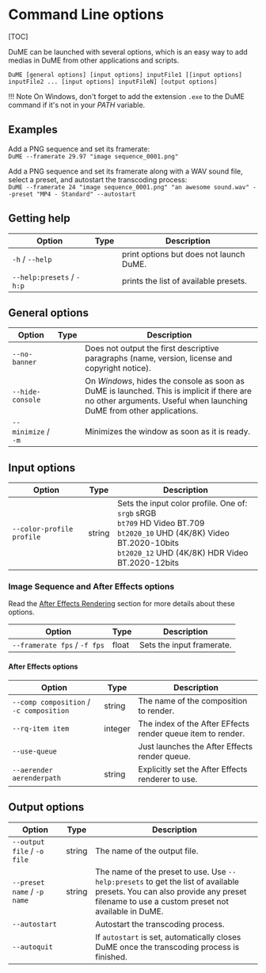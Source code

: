 # Command Line options

[TOC]

DuME can be launched with several options, which is an easy way to add medias in DuME from other applications and scripts.

`DuME [general options] [input options] inputFile1 [[input options] inputFile2 ... [input options] inputFileN] [output options]`

!!! Note
    On Windows, don't forget to add the extension `.exe` to the DuME command if it's not in your *PATH* variable.

## Examples

Add a PNG sequence and set its framerate:  
`DuME --framerate 29.97 "image sequence_0001.png"`

Add a PNG sequence and set its framerate along with a WAV sound file, select a preset, and autostart the transcoding process:  
`DuME --framerate 24 "image sequence_0001.png" "an awesome sound.wav" --preset "MP4 - Standard" --autostart`

## Getting help

| Option | Type | Description |
| --- | --- | --- |
| `-h` / `--help`| | print options but does not launch DuME. |
| `--help:presets` / `-h:p` | | prints the list of available presets. |

## General options

| Option | Type | Description |
| --- | --- | --- |
| `--no-banner` | | Does not output the first descriptive paragraphs (name, version, license and copyright notice). |
| `--hide-console` | | On *Windows*, hides the console as soon as DuME is launched. This is implicit if there are no other arguments. Useful when launching DuME from other applications. |
| `--minimize` / `-m` | | Minimizes the window as soon as it is ready. |

## Input options

| Option | Type | Description |
| --- | --- | --- |
| `--color-profile profile` | string | Sets the input color profile. One of:<br>`srgb` sRGB<br>`bt709` HD Video BT.709<br>`bt2020_10` UHD (4K/8K) Video BT.2020-10bits<br>`bt2020_12` UHD (4K/8K) HDR Video BT.2020-12bits |

### Image Sequence and After Effects options

Read the [After Effects Rendering](after-effects-rendering.md) section for more details about these options.

| Option | Type | Description |
| --- | --- | --- |
| `--framerate fps` / `-f fps` | float | Sets the input framerate. |

#### After Effects options

| Option | Type | Description |
| --- | --- | --- |
| `--comp composition` / `-c composition` | string | The name of the composition to render. |
| `--rq-item item` | integer | The index of the After EFfects render queue item to render. |
| `--use-queue` | | Just launches the After Effects render queue. |
| `--aerender aerenderpath` | string | Explicitly set the After Effects renderer to use. |

## Output options

| Option | Type | Description |
| --- | --- | --- |
| `--output file` / `-o file` | string | The name of the output file. |
| `--preset name` / `-p name` | string | The name of the preset to use. Use `--help:presets` to get the list of available presets. You can also provide any preset filename to use a custom preset not available in DuME. |
| `--autostart` | | Autostart the transcoding process. |
| `--autoquit` | | If `autostart` is set, automatically closes DuME once the transcoding process is finished. |
